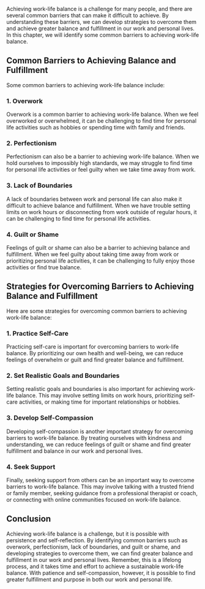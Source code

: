 
Achieving work-life balance is a challenge for many people, and there are several common barriers that can make it difficult to achieve. By understanding these barriers, we can develop strategies to overcome them and achieve greater balance and fulfillment in our work and personal lives. In this chapter, we will identify some common barriers to achieving work-life balance.

Common Barriers to Achieving Balance and Fulfillment
----------------------------------------------------

Some common barriers to achieving work-life balance include:

### 1. Overwork

Overwork is a common barrier to achieving work-life balance. When we feel overworked or overwhelmed, it can be challenging to find time for personal life activities such as hobbies or spending time with family and friends.

### 2. Perfectionism

Perfectionism can also be a barrier to achieving work-life balance. When we hold ourselves to impossibly high standards, we may struggle to find time for personal life activities or feel guilty when we take time away from work.

### 3. Lack of Boundaries

A lack of boundaries between work and personal life can also make it difficult to achieve balance and fulfillment. When we have trouble setting limits on work hours or disconnecting from work outside of regular hours, it can be challenging to find time for personal life activities.

### 4. Guilt or Shame

Feelings of guilt or shame can also be a barrier to achieving balance and fulfillment. When we feel guilty about taking time away from work or prioritizing personal life activities, it can be challenging to fully enjoy those activities or find true balance.

Strategies for Overcoming Barriers to Achieving Balance and Fulfillment
-----------------------------------------------------------------------

Here are some strategies for overcoming common barriers to achieving work-life balance:

### 1. Practice Self-Care

Practicing self-care is important for overcoming barriers to work-life balance. By prioritizing our own health and well-being, we can reduce feelings of overwhelm or guilt and find greater balance and fulfillment.

### 2. Set Realistic Goals and Boundaries

Setting realistic goals and boundaries is also important for achieving work-life balance. This may involve setting limits on work hours, prioritizing self-care activities, or making time for important relationships or hobbies.

### 3. Develop Self-Compassion

Developing self-compassion is another important strategy for overcoming barriers to work-life balance. By treating ourselves with kindness and understanding, we can reduce feelings of guilt or shame and find greater fulfillment and balance in our work and personal lives.

### 4. Seek Support

Finally, seeking support from others can be an important way to overcome barriers to work-life balance. This may involve talking with a trusted friend or family member, seeking guidance from a professional therapist or coach, or connecting with online communities focused on work-life balance.

Conclusion
----------

Achieving work-life balance is a challenge, but it is possible with persistence and self-reflection. By identifying common barriers such as overwork, perfectionism, lack of boundaries, and guilt or shame, and developing strategies to overcome them, we can find greater balance and fulfillment in our work and personal lives. Remember, this is a lifelong process, and it takes time and effort to achieve a sustainable work-life balance. With patience and self-compassion, however, it is possible to find greater fulfillment and purpose in both our work and personal life.
